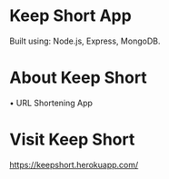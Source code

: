 # Keep Short App

Built using: Node.js, Express, MongoDB.

# About Keep Short

• URL Shortening App

# Visit Keep Short

https://keepshort.herokuapp.com/
